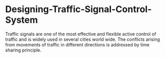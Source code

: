 # Designing-Traffic-Signal-Control-System
Traffic signals are one of the most effective and flexible active control of traffic and is widely used in several cities world wide. The conflicts arising from movements of traffic in different directions is addressed by time sharing principle.
